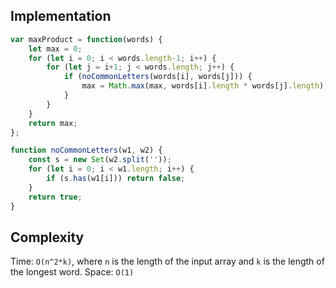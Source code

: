 ## Implementation
```js
var maxProduct = function(words) {
    let max = 0; 
    for (let i = 0; i < words.length-1; i++) {
        for (let j = i+1; j < words.length; j++) {
            if (noCommonLetters(words[i], words[j])) {
                max = Math.max(max, words[i].length * words[j].length); 
            }
        }
    }
    return max; 
};

function noCommonLetters(w1, w2) {
    const s = new Set(w2.split('')); 
    for (let i = 0; i < w1.length; i++) {
        if (s.has(w1[i])) return false; 
    }
    return true; 
}
```
## Complexity
Time: `O(n^2*k)`, where `n` is the length of the input array and `k` is the length of the longest word. 
Space: `O(1)`